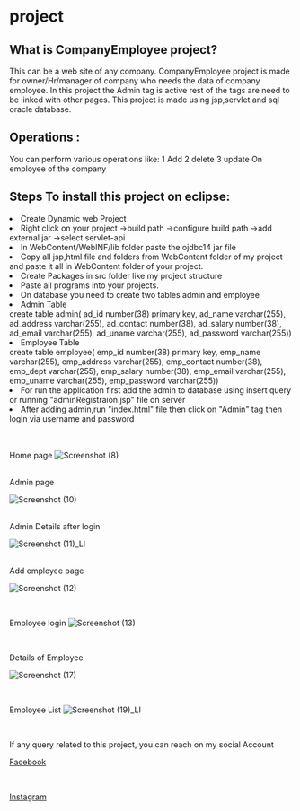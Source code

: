 # project
<h2>What is CompanyEmployee project?</h2>
This can be a web site of any company.
CompanyEmployee project is made for owner/Hr/manager of company who needs the data of company employee.
In this project the Admin tag is active rest of the tags are need to be linked with other pages.
This project is made using jsp,servlet and sql oracle database.

<h2>Operations :</h2>
You can perform various operations like:
1 Add
2 delete
3 update
On employee of the company

<h2>Steps To install this project on eclipse:</h2>
<li> Create Dynamic web Project</li>
<li> Right click on your project ->build path ->configure build path ->add external jar ->select servlet-api</li> 
<li> In WebContent/WebINF/lib folder paste the ojdbc14 jar file</li>
<li> Copy all jsp,html file and folders from WebContent folder of my project and paste it all in WebContent folder of your project.</li>
<li> Create Packages in src folder like my project structure</li>
<li> Paste all programs into your projects.</li> 
<li> On database you need to create two tables admin and employee</li>
<li> Admin Table</li> 
create table admin(
ad_id number(38) primary key,
ad_name varchar(255),
ad_address varchar(255),
ad_contact number(38),
ad_salary number(38),
ad_email varchar(255),
ad_uname varchar(255),
ad_password varchar(255))
<li>Employee Table</li>
create table employee(
emp_id number(38) primary key,
emp_name varchar(255),
emp_address varchar(255),
emp_contact number(38),
emp_dept varchar(255),
emp_salary number(38),
emp_email varchar(255),
emp_uname varchar(255),
emp_password varchar(255))
<li> For run the application first add the admin to database using insert query or running "adminRegistraion.jsp" file on server</li>
<li>After adding admin,run "index.html" file then click on "Admin" tag then login via username and password</li>
<br>
<br>

Home page
![Screenshot (8)](https://user-images.githubusercontent.com/69745859/115980800-1d093500-a5ad-11eb-81de-f2eb35547613.png)

<br>
Admin page

![Screenshot (10)](https://user-images.githubusercontent.com/69745859/115980839-5fcb0d00-a5ad-11eb-8952-32ca7bfc0bfc.png)

<br>
Admin Details after login

![Screenshot (11)_LI](https://user-images.githubusercontent.com/69745859/115980878-9ef95e00-a5ad-11eb-9dd4-264f6340d8d2.jpg)

<br>
Add employee page

![Screenshot (12)](https://user-images.githubusercontent.com/69745859/115981041-a2411980-a5ae-11eb-885e-180c541e3ef4.png)

<br>

Employee login
![Screenshot (13)](https://user-images.githubusercontent.com/69745859/115981091-f1874a00-a5ae-11eb-9955-8a90be783de0.png)

<br>

Details of Employee

![Screenshot (17)](https://user-images.githubusercontent.com/69745859/115981158-7eca9e80-a5af-11eb-9490-cee040c18f84.png)

<br>

Employee List
![Screenshot (19)_LI](https://user-images.githubusercontent.com/69745859/115981203-ce10cf00-a5af-11eb-93e1-3ae193992aaa.jpg)

<br>

If any query related to this project, you can reach on my social Account 
<br>

[Facebook](https://www.facebook.com/ajay.ingle.9231)

<br>

[Instagram](https://www.instagram.com/ajay_ingle27)
